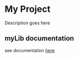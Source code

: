 # My Project

Description goes here

## myLib documentation
see documentation [here](zz-Outset-Frappe-Bench.md)
